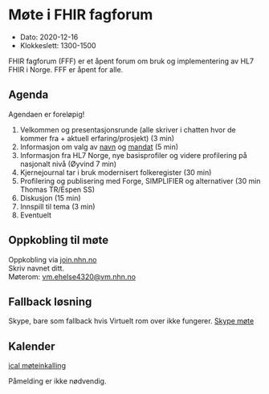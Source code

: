 # Møte i FHIR fagforum

* Dato: 2020-12-16
* Klokkeslett: 1300-1500

FHIR fagforum (FFF) er et åpent forum om bruk og implementering av HL7 FHIR i Norge. FFF er åpent for alle.

## Agenda

Agendaen er foreløpig!

1. Velkommen og presentasjonsrunde (alle skriver i chatten hvor de kommer fra + aktuell erfaring/prosjekt) (3 min)
2. Informasjon om valg  av [navn](https://github.com/HL7Norway/best-practice/issues/52) og [mandat](../mandat.md) (5 min)
3. Informasjon fra HL7 Norge, nye basisprofiler og videre profilering på nasjonalt nivå (Øyvind 7 min)
4. Kjernejournal tar i bruk modernisert folkeregister (30 min)
5. Profilering og publisering med Forge, SIMPLIFIER og alternativer (30 min Thomas TR/Espen SS)
6. Diskusjon (15 min)
7. Innspill til tema (3 min)
8. Eventuelt

## Oppkobling til møte

Oppkobling via [join.nhn.no](http://join.nhn.no)  
Skriv navnet ditt.  
Møterom: vm.ehelse4320@vm.nhn.no

## Fallback løsning

Skype, bare som fallback hvis Virtuelt rom over ikke fungerer.
[Skype møte](https://meet.ehelse.no/thomas.tveit.rosenlund/JY6LJC2Q)

## Kalender

[ical møteinkalling](ical/2020-12-16-FHIR-fagforum-2.ics)

Påmelding er ikke nødvendig.
